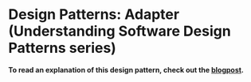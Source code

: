 # Design Patterns: Adapter (Understanding Software Design Patterns series)

**To read an explanation of this design pattern, check out the [blogpost](https://www.carloscaballero.io/design-patterns-adapter/).**